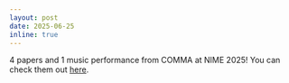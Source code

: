 ```yaml
---
layout: post
date: 2025-06-25
inline: true
---
```


4 papers and 1 music performance from COMMA at NIME 2025! You can check them out [here](https://www.c4dm.eecs.qmul.ac.uk/news/2025-06-26.C4DM-at_NIME_2025/).
